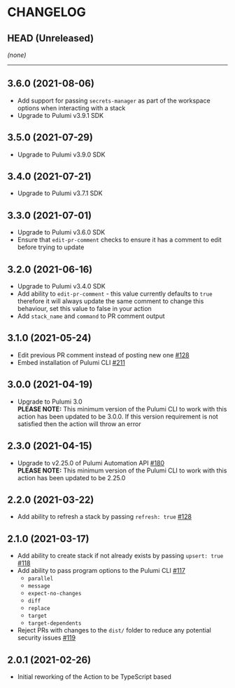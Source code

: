 # CHANGELOG

## HEAD (Unreleased)

_(none)_

---

## 3.6.0 (2021-08-06)

- Add support for passing `secrets-manager` as part of the workspace options
  when interacting with a stack
- Upgrade to Pulumi v3.9.1 SDK

## 3.5.0 (2021-07-29)

- Upgrade to Pulumi v3.9.0 SDK

## 3.4.0 (2021-07-21)

- Upgrade to Pulumi v3.7.1 SDK

## 3.3.0 (2021-07-01)

- Upgrade to Pulumi v3.6.0 SDK
- Ensure that `edit-pr-comment` checks to ensure it has a comment to edit before
  trying to update

## 3.2.0 (2021-06-16)

- Upgrade to Pulumi v3.4.0 SDK
- Add ability to `edit-pr-comment` - this value currently defaults to `true`
  therefore it will always update the same comment to change this behaviour, set
  this value to false in your action
- Add `stack_name` and `command` to PR comment output

## 3.1.0 (2021-05-24)

- Edit previous PR comment instead of posting new one
  [#128](https://github.com/pulumi/actions/pull/148)
- Embed installation of Pulumi CLI
  [#211](https://github.com/pulumi/actions/pull/211)

## 3.0.0 (2021-04-19)

- Upgrade to Pulumi 3.0  
  **PLEASE NOTE:** This minimum version of the Pulumi CLI to work with this
  action has been updated to be 3.0.0. If this version requirement is not
  satisfied then the action will throw an error

## 2.3.0 (2021-04-15)

- Upgrade to v2.25.0 of Pulumi Automation API
  [#180](https://github.com/pulumi/actions/pull/180)  
  **PLEASE NOTE:** This minimum version of the Pulumi CLI to work with this
  action has been updated to be 2.25.0

## 2.2.0 (2021-03-22)

- Add ability to refresh a stack by passing `refresh: true`
  [#128](https://github.com/pulumi/actions/pull/128)

## 2.1.0 (2021-03-17)

- Add ability to create stack if not already exists by passing `upsert: true`
  [#118](https://github.com/pulumi/actions/pull/118)
- Add ability to pass program options to the Pulumi CLI
  [#117](https://github.com/pulumi/actions/pull/117)
  - `parallel`
  - `message`
  - `expect-no-changes`
  - `diff`
  - `replace`
  - `target`
  - `target-dependents`
- Reject PRs with changes to the `dist/` folder to reduce any potential security
  issues [#119](https://github.com/pulumi/actions/pull/119)

## 2.0.1 (2021-02-26)

- Initial reworking of the Action to be TypeScript based
